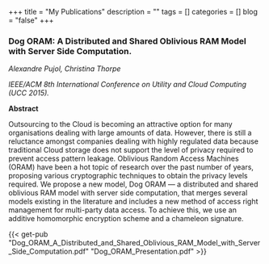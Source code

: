 +++
title       = "My Publications"
description = ""
tags        = []
categories  = []
blog        = "false"
+++


### Dog ORAM: A Distributed and Shared Oblivious RAM Model with Server Side Computation.

*Alexandre Pujol, Christina Thorpe*

*IEEE/ACM 8th International Conference on Utility and Cloud Computing (UCC 2015).*

**Abstract**

Outsourcing to the Cloud is becoming an attractive option for many organisations
dealing with large amounts of data. However, there is still a reluctance amongst
companies dealing with highly regulated data because traditional Cloud storage
does not support the level of privacy required to prevent access pattern leakage.
Oblivious Random Access Machines (ORAM) have been a hot topic of research over
the past number of years, proposing various cryptographic techniques to obtain
the privacy levels required. We propose a new model, Dog ORAM — a distributed
and shared oblivious RAM model with server side computation, that merges several
models existing in the literature and includes a new method of access right
management for multi-party data access. To achieve this, we use an additive
homomorphic encryption scheme and a chameleon signature.

{{< get-pub  "Dog_ORAM_A_Distributed_and_Shared_Oblivious_RAM_Model_with_Server_Side_Computation.pdf" "Dog_ORAM_Presentation.pdf" >}}
